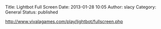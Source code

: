 Title: Lightbot Full Screen
Date: 2013-01-28 10:05
Author: slacy
Category: General
Status: published

<a title="Lightbot Full Screen" href="http://www.vivalagames.com/play/lightbot/fullscreen.php">http://www.vivalagames.com/play/lightbot/fullscreen.php

</a>
